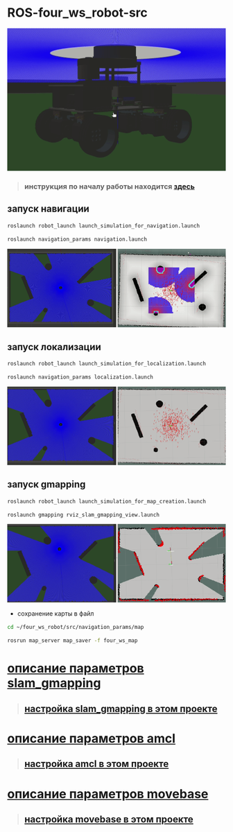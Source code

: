# ROS-four_ws_robot-src

<p align="center">
<img src="docs/model.gif">
</p>

> ### инструкция по началу работы находится [здесь](docs/DEVELOPMENT.md)

## запуск навигации

```bash
roslaunch robot_launch launch_simulation_for_navigation.launch
```

```bash
roslaunch navigation_params navigation.launch
```

<p align="center">
<img src="docs/navigation.gif">
</p>

## запуск локализации

```bash
roslaunch robot_launch launch_simulation_for_localization.launch
```

```bash
roslaunch navigation_params localization.launch
```

<p align="center">
<img src="docs/localization.gif">
</p>

## запуск gmapping

```bash
roslaunch robot_launch launch_simulation_for_map_creation.launch
```

```bash
roslaunch gmapping rviz_slam_gmapping_view.launch
```

<p align="center">
<img src="docs/slam_gmapping.gif">
</p>

* сохранение карты в файл

```bash
cd ~/four_ws_robot/src/navigation_params/map
```

```bash
rosrun map_server map_saver -f four_ws_map
```

# [описание параметров slam_gmapping](docs/slam_gmapping_params.md)

> ## [настройка slam_gmapping в этом проекте](slam_gmapping_params/gmapping/config/gmapping_params_test.yaml)

# [описание параметров amcl](docs/amcl_params.md)

> ## [настройка amcl в этом проекте](navigation_params/config/amcl/amcl_params_test.yaml)

# [описание параметров movebase](docs/movebase_params.md)

> ## [настройка movebase в этом проекте](navigation_params/config/movebase/movebase_params_test.yaml)
